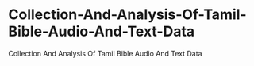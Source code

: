 # Collection-And-Analysis-Of-Tamil-Bible-Audio-And-Text-Data
Collection And Analysis Of Tamil Bible Audio And Text Data
